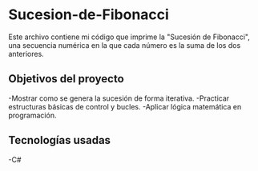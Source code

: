 # Sucesion-de-Fibonacci

Este archivo contiene mi código que imprime la "Sucesión de Fibonacci", una secuencia numérica en la que cada número es la suma de los dos anteriores.

## Objetivos del proyecto

-Mostrar como se genera la sucesión de forma iterativa.
-Practicar estructuras básicas de control y bucles.
-Aplicar lógica matemática en programación.

## Tecnologías usadas

-C#
